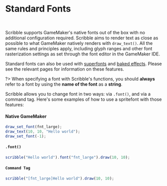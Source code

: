 # Standard Fonts

&nbsp;

Scribble supports GameMaker's native fonts out of the box with no additional configuration required. Scribble aims to render text as close as possible to what GameMaker natively renders with `draw_text()`. All the same rules and principles apply, including glyph ranges and other font rasterization settings as set through the font editor in the GameMaker IDE.

Standard fonts can also be used with [superfonts](font-superfont) and [baked effects](font-baking). Please see the relevant pages for information on these features.

?> When specifying a font with Scribble's functions, you should **always** refer to a font by using the **name of the font** as a **string**.

Scribble allows you to change font in two ways: via `.font()`, and via a command tag. Here's some examples of how to use a spritefont with those features:

<!-- tabs:start -->

#### **Native GameMaker**

```js
draw_set_font(fnt_large);
draw_text(10, 10, "Hello world");
draw_set_font(-1);
```

#### **`.font()`**

```js
scribble("Hello world").font("fnt_large").draw(10, 10);
```

#### **`Command Tag`**

```js
scribble("[fnt_large]Hello world").draw(10, 10);
```

<!-- tabs:end -->